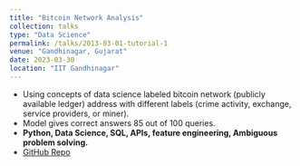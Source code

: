 ```yaml
---
title: "Bitcoin Network Analysis"
collection: talks
type: "Data Science"
permalink: /talks/2013-03-01-tutorial-1
venue: "Gandhinagar, Gujarat"
date: 2023-03-30
location: "IIT Gandhinagar"
---
```


- Using concepts of data science labeled bitcoin network (publicly available ledger) address with different labels (crime activity, exchange, service providers, or miner).
- Model gives correct answers 85 out of 100 queries.
- **Python, Data Science, SQL, APIs, feature engineering, Ambiguous problem solving.**
- [GitHub Repo](https://github.com/Bitcoin-Netwrok-analysis/Analysis-Bitcoin-network)
